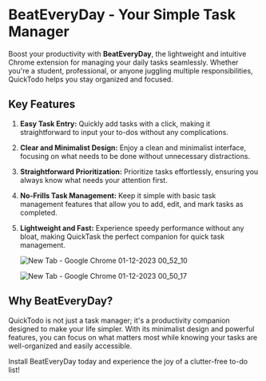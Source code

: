 # BeatEveryDay - Your Simple Task Manager

Boost your productivity with **BeatEveryDay**, the lightweight and intuitive Chrome extension for managing your daily tasks seamlessly. Whether you're a student, professional, or anyone juggling multiple responsibilities, QuickTodo helps you stay organized and focused.

## Key Features

1. **Easy Task Entry:**
   Quickly add tasks with a click, making it straightforward to input your to-dos without any complications.

2. **Clear and Minimalist Design:**
   Enjoy a clean and minimalist interface, focusing on what needs to be done without unnecessary distractions.

3. **Straightforward Prioritization:**
   Prioritize tasks effortlessly, ensuring you always know what needs your attention first.

4. **No-Frills Task Management:**
   Keep it simple with basic task management features that allow you to add, edit, and mark tasks as completed.

5. **Lightweight and Fast:**
   Experience speedy performance without any bloat, making QuickTask the perfect companion for quick task management.

   ![New Tab - Google Chrome 01-12-2023 00_52_10](https://github.com/PurujitP/BeatEveryday/assets/87385633/e8d8fe07-f93b-4056-8574-2e977f0265bd)
   
   ![New Tab - Google Chrome 01-12-2023 00_50_17](https://github.com/PurujitP/BeatEveryday/assets/87385633/c4fc0913-f8a3-4680-8668-6ed124efc4e7)

## Why BeatEveryDay?

QuickTodo is not just a task manager; it's a productivity companion designed to make your life simpler. With its minimalist design and powerful features, you can focus on what matters most while knowing your tasks are well-organized and easily accessible.

Install BeatEveryDay today and experience the joy of a clutter-free to-do list!
